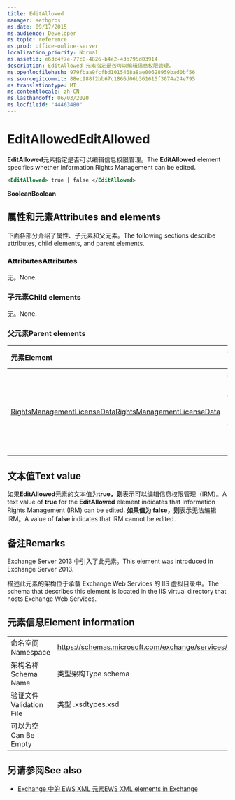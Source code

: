 ```yaml
---
title: EditAllowed
manager: sethgros
ms.date: 09/17/2015
ms.audience: Developer
ms.topic: reference
ms.prod: office-online-server
localization_priority: Normal
ms.assetid: e63c4f7e-77c0-4826-b4e2-43b795d03914
description: EditAllowed 元素指定是否可以编辑信息权限管理。
ms.openlocfilehash: 979fbaa9fcfbd1015468a8ae00628959bad0bf56
ms.sourcegitcommit: 88ec988f2bb67c1866d06b361615f3674a24e795
ms.translationtype: MT
ms.contentlocale: zh-CN
ms.lasthandoff: 06/03/2020
ms.locfileid: "44463480"
---
```

# <a name="editallowed"></a><span data-ttu-id="a2ca3-103">EditAllowed</span><span class="sxs-lookup"><span data-stu-id="a2ca3-103">EditAllowed</span></span>

<span data-ttu-id="a2ca3-104">**EditAllowed**元素指定是否可以编辑信息权限管理。</span><span class="sxs-lookup"><span data-stu-id="a2ca3-104">The **EditAllowed** element specifies whether Information Rights Management can be edited.</span></span> 
  
```XML
<EditAllowed> true | false </EditAllowed>
```

 <span data-ttu-id="a2ca3-105">**Boolean**</span><span class="sxs-lookup"><span data-stu-id="a2ca3-105">**Boolean**</span></span>
## <a name="attributes-and-elements"></a><span data-ttu-id="a2ca3-106">属性和元素</span><span class="sxs-lookup"><span data-stu-id="a2ca3-106">Attributes and elements</span></span>

<span data-ttu-id="a2ca3-107">下面各部分介绍了属性、子元素和父元素。</span><span class="sxs-lookup"><span data-stu-id="a2ca3-107">The following sections describe attributes, child elements, and parent elements.</span></span>
  
### <a name="attributes"></a><span data-ttu-id="a2ca3-108">Attributes</span><span class="sxs-lookup"><span data-stu-id="a2ca3-108">Attributes</span></span>

<span data-ttu-id="a2ca3-109">无。</span><span class="sxs-lookup"><span data-stu-id="a2ca3-109">None.</span></span>
  
### <a name="child-elements"></a><span data-ttu-id="a2ca3-110">子元素</span><span class="sxs-lookup"><span data-stu-id="a2ca3-110">Child elements</span></span>

<span data-ttu-id="a2ca3-111">无。</span><span class="sxs-lookup"><span data-stu-id="a2ca3-111">None.</span></span>
  
### <a name="parent-elements"></a><span data-ttu-id="a2ca3-112">父元素</span><span class="sxs-lookup"><span data-stu-id="a2ca3-112">Parent elements</span></span>

|<span data-ttu-id="a2ca3-113">**元素**</span><span class="sxs-lookup"><span data-stu-id="a2ca3-113">**Element**</span></span>|<span data-ttu-id="a2ca3-114">**说明**</span><span class="sxs-lookup"><span data-stu-id="a2ca3-114">**Description**</span></span>|
|:-----|:-----|
|[<span data-ttu-id="a2ca3-115">RightsManagementLicenseData</span><span class="sxs-lookup"><span data-stu-id="a2ca3-115">RightsManagementLicenseData</span></span>](rightsmanagementlicensedata.md) <br/> |<span data-ttu-id="a2ca3-116">指定有关权限管理许可证的信息。</span><span class="sxs-lookup"><span data-stu-id="a2ca3-116">Specifies information about the rights management license.</span></span>  <br/> |
   
## <a name="text-value"></a><span data-ttu-id="a2ca3-117">文本值</span><span class="sxs-lookup"><span data-stu-id="a2ca3-117">Text value</span></span>

<span data-ttu-id="a2ca3-118">如果**EditAllowed**元素的文本值为**true，则**表示可以编辑信息权限管理（IRM）。</span><span class="sxs-lookup"><span data-stu-id="a2ca3-118">A text value of **true** for the **EditAllowed** element indicates that Information Rights Management (IRM) can be edited.</span></span> <span data-ttu-id="a2ca3-119">**如果值为 false，则**表示无法编辑 IRM。</span><span class="sxs-lookup"><span data-stu-id="a2ca3-119">A value of **false** indicates that IRM cannot be edited.</span></span> 
  
## <a name="remarks"></a><span data-ttu-id="a2ca3-120">备注</span><span class="sxs-lookup"><span data-stu-id="a2ca3-120">Remarks</span></span>

<span data-ttu-id="a2ca3-121">Exchange Server 2013 中引入了此元素。</span><span class="sxs-lookup"><span data-stu-id="a2ca3-121">This element was introduced in Exchange Server 2013.</span></span>
  
<span data-ttu-id="a2ca3-122">描述此元素的架构位于承载 Exchange Web Services 的 IIS 虚拟目录中。</span><span class="sxs-lookup"><span data-stu-id="a2ca3-122">The schema that describes this element is located in the IIS virtual directory that hosts Exchange Web Services.</span></span>
  
## <a name="element-information"></a><span data-ttu-id="a2ca3-123">元素信息</span><span class="sxs-lookup"><span data-stu-id="a2ca3-123">Element information</span></span>

|||
|:-----|:-----|
|<span data-ttu-id="a2ca3-124">命名空间</span><span class="sxs-lookup"><span data-stu-id="a2ca3-124">Namespace</span></span>  <br/> |https://schemas.microsoft.com/exchange/services/2006/types  <br/> |
|<span data-ttu-id="a2ca3-125">架构名称</span><span class="sxs-lookup"><span data-stu-id="a2ca3-125">Schema Name</span></span>  <br/> |<span data-ttu-id="a2ca3-126">类型架构</span><span class="sxs-lookup"><span data-stu-id="a2ca3-126">Type schema</span></span>  <br/> |
|<span data-ttu-id="a2ca3-127">验证文件</span><span class="sxs-lookup"><span data-stu-id="a2ca3-127">Validation File</span></span>  <br/> |<span data-ttu-id="a2ca3-128">类型 .xsd</span><span class="sxs-lookup"><span data-stu-id="a2ca3-128">types.xsd</span></span>  <br/> |
|<span data-ttu-id="a2ca3-129">可以为空</span><span class="sxs-lookup"><span data-stu-id="a2ca3-129">Can Be Empty</span></span>  <br/> ||
   
## <a name="see-also"></a><span data-ttu-id="a2ca3-130">另请参阅</span><span class="sxs-lookup"><span data-stu-id="a2ca3-130">See also</span></span>



- [<span data-ttu-id="a2ca3-131">Exchange 中的 EWS XML 元素</span><span class="sxs-lookup"><span data-stu-id="a2ca3-131">EWS XML elements in Exchange</span></span>](ews-xml-elements-in-exchange.md)


